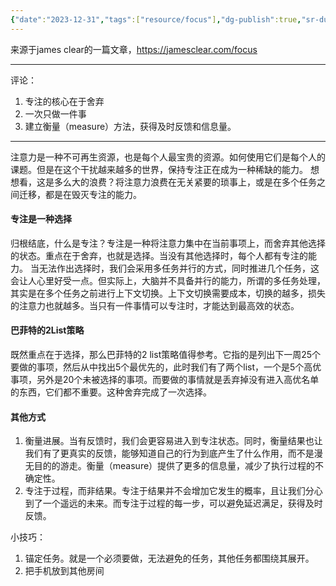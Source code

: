 ```yaml
---
{"date":"2023-12-31","tags":["resource/focus"],"dg-publish":true,"sr-due":"2024-01-08","sr-interval":8,"sr-ease":250,"permalink":"/原子笔记/如何提高注意力/","dgPassFrontmatter":true,"noteIcon":"1","created":"2024-01-01T13:42:11.585+08:00","updated":"2024-01-04T07:19:56.378+08:00"}
---
```


来源于james clear的一篇文章，https://jamesclear.com/focus

---
评论：
1. 专注的核心在于舍弃
2. 一次只做一件事
3. 建立衡量（measure）方法，获得及时反馈和信息量。

---
注意力是一种不可再生资源，也是每个人最宝贵的资源。如何使用它们是每个人的课题。但是在这个干扰越来越多的世界，保持专注正在成为一种稀缺的能力。
想想看，这是多么大的浪费？将注意力浪费在无关紧要的琐事上，或是在多个任务之间迁移，都是在毁灭专注的能力。

#### 专注是一种选择
归根结底，什么是专注？专注是一种将注意力集中在当前事项上，而舍弃其他选择的状态。重点在于舍弃，也就是选择。当没有其他选择时，每个人都有专注的能力。
当无法作出选择时，我们会采用多任务并行的方式，同时推进几个任务，这会让人心里好受一点。但实际上，大脑并不具备并行的能力，所谓的多任务处理，其实是在多个任务之前进行上下文切换。上下文切换需要成本，切换的越多，损失的注意力也就越多。当只有一件事情可以专注时，才能达到最高效的状态。

#### 巴菲特的2List策略
既然重点在于选择，那么巴菲特的2 list策略值得参考。它指的是列出下一周25个要做的事项，然后从中找出5个最优先的，此时我们有了两个list，一个是5个高优事项，另外是20个未被选择的事项。而要做的事情就是丢弃掉没有进入高优名单的东西，它们都不重要。这种舍弃完成了一次选择。

#### 其他方式
1. 衡量进展。当有反馈时，我们会更容易进入到专注状态。同时，衡量结果也让我们有了更真实的反馈，能够知道自己的行为到底产生了什么作用，而不是漫无目的的游走。衡量（measure）提供了更多的信息量，减少了执行过程的不确定性。
2. 专注于过程，而非结果。专注于结果并不会增加它发生的概率，且让我们分心到了一个遥远的未来。而专注于过程的每一步，可以避免延迟满足，获得及时反馈。

小技巧：
1. 锚定任务。就是一个必须要做，无法避免的任务，其他任务都围绕其展开。
2. 把手机放到其他房间


